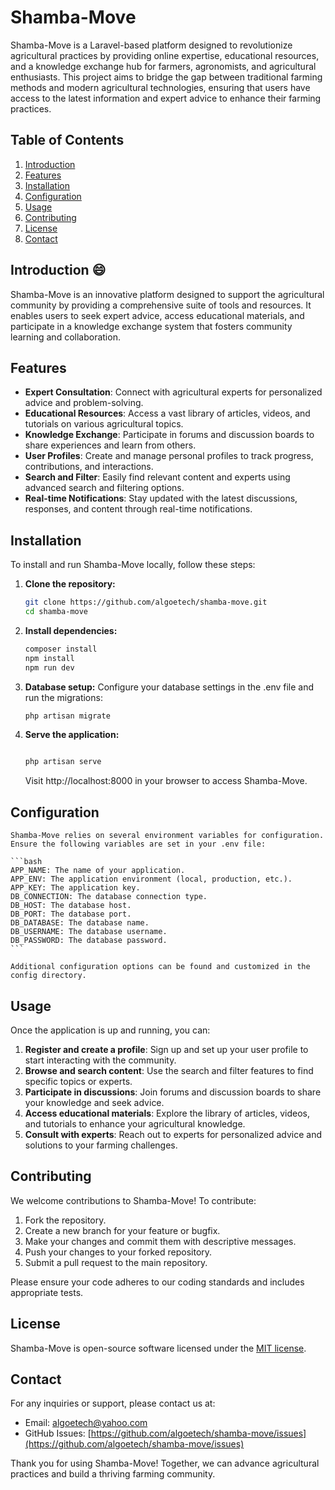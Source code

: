 # Shamba-Move

Shamba-Move is a Laravel-based platform designed to revolutionize agricultural practices by providing online expertise, educational resources, and a knowledge exchange hub for farmers, agronomists, and agricultural enthusiasts. This project aims to bridge the gap between traditional farming methods and modern agricultural technologies, ensuring that users have access to the latest information and expert advice to enhance their farming practices.

## Table of Contents

1. [Introduction](#introduction)
2. [Features](#features)
3. [Installation](#installation)
4. [Configuration](#configuration)
5. [Usage](#usage)
6. [Contributing](#contributing)
7. [License](#license)
8. [Contact](#contact)

## Introduction :smile:

Shamba-Move is an innovative platform designed to support the agricultural community by providing a comprehensive suite of tools and resources. It enables users to seek expert advice, access educational materials, and participate in a knowledge exchange system that fosters community learning and collaboration.

## Features

- **Expert Consultation**: Connect with agricultural experts for personalized advice and problem-solving.
- **Educational Resources**: Access a vast library of articles, videos, and tutorials on various agricultural topics.
- **Knowledge Exchange**: Participate in forums and discussion boards to share experiences and learn from others.
- **User Profiles**: Create and manage personal profiles to track progress, contributions, and interactions.
- **Search and Filter**: Easily find relevant content and experts using advanced search and filtering options.
- **Real-time Notifications**: Stay updated with the latest discussions, responses, and content through real-time notifications.

## Installation

To install and run Shamba-Move locally, follow these steps:

1. **Clone the repository:**

   ```bash
   git clone https://github.com/algoetech/shamba-move.git
   cd shamba-move
    ```

2. **Install dependencies:**

    ```bash
    composer install
    npm install
    npm run dev
    ```

3. **Database setup:**
    Configure your database settings in the .env file and run the migrations:

    ```bash
    php artisan migrate
    ```

4. **Serve the application:**
    ```bash

    php artisan serve
    ```
    Visit http://localhost:8000 in your browser to access Shamba-Move.


## Configuration

    Shamba-Move relies on several environment variables for configuration. Ensure the following variables are set in your .env file:

    ```bash
    APP_NAME: The name of your application.
    APP_ENV: The application environment (local, production, etc.).
    APP_KEY: The application key.
    DB_CONNECTION: The database connection type.
    DB_HOST: The database host.
    DB_PORT: The database port.
    DB_DATABASE: The database name.
    DB_USERNAME: The database username.
    DB_PASSWORD: The database password.
    ```

    Additional configuration options can be found and customized in the config directory.


## Usage

Once the application is up and running, you can:

1. **Register and create a profile**: Sign up and set up your user profile to start interacting with the community.
2. **Browse and search content**: Use the search and filter features to find specific topics or experts.
3. **Participate in discussions**: Join forums and discussion boards to share your knowledge and seek advice.
4. **Access educational materials**: Explore the library of articles, videos, and tutorials to enhance your agricultural knowledge.
5. **Consult with experts**: Reach out to experts for personalized advice and solutions to your farming challenges.

## Contributing

We welcome contributions to Shamba-Move! To contribute:

1. Fork the repository.
2. Create a new branch for your feature or bugfix.
3. Make your changes and commit them with descriptive messages.
4. Push your changes to your forked repository.
5. Submit a pull request to the main repository.

Please ensure your code adheres to our coding standards and includes appropriate tests.

## License

Shamba-Move is open-source software licensed under the [MIT license](LICENSE).

## Contact

For any inquiries or support, please contact us at:

- Email: algoetech@yahoo.com
- GitHub Issues: [https://github.com/algoetech/shamba-move/issues](https://github.com/algoetech/shamba-move/issues)

Thank you for using Shamba-Move! Together, we can advance agricultural practices and build a thriving farming community.
